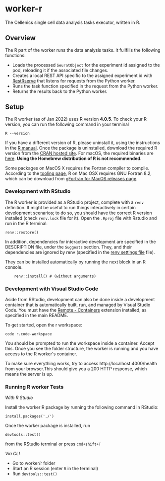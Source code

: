 # worker-r

The Cellenics single cell data analysis tasks executor, written in R.

## Overview

The R part of the worker runs the data analysis tasks. It fullfills the following functions:

- Loads the processed `SeuratObject` for the experiment id assigned to the pod, reloading it if the associated file changes.
- Creates a local REST API specific to the assigned experiment id with [RestRserve](https://restrserve.org/index.html) that listens for requests from the Python worker.
- Runs the task function specified in the request from the Python worker.
- Returns the results back to the Python worker.

## Setup

The R worker (as of Jan 2022) uses R version **4.0.5**. To check your R version, you can run the following command in your terminal

    R --version

If you have a different version of R, please uninstall it, using the instructions in the [R manual](https://cran.r-project.org/doc/manuals/r-release/R-admin.html#Uninstalling-under-macOS). Once the package is uninstalled, download the required R version from the [CRAN hosted site](https://cran.r-project.org/bin/). For macOS, the required binaries are [here](https://cran.r-project.org/bin/macosx/base/). **Using the Homebrew distribution of R is not recommended.**

Some packages on MacOS X requires the Fortran compiler to compile. According to the [tooling page](https://cran.r-project.org/bin/macosx/tools/), R on Mac OSX requires GNU Fortran 8.2, which can be download from [gFortran for MacOS releases page](https://github.com/fxcoudert/gfortran-for-macOS/releases).

### Development with RStudio

The R worker is provided as a RStudio project, complete with a `renv`
definition. It might be useful to run things interactively in certain
development scenarios; to do so, you should have the correct R version installed (check `renv.lock` file for it). Open the `.Rproj` file with Rstudio and run in the R terminal:

    renv::restore()

In addition, dependencies for interactive development are specified in the DESCRIPTION file, under
the `Suggests` section. They, and their dependencies are ignored by renv (specified in the
[renv settings file](renv/settings.dcf) file).

They can be installed automatically by running the next block in an R console.

```{r}
    renv::install() # (without arguments)
```

### Development with Visual Studio Code

Aside from RStudio, development can also be done inside a development container that is automatically built, run, and managed by Visual Studio Code. You must have the [Remote - Containers](https://marketplace.visualstudio.com/items?itemName=ms-vscode-remote.remote-containers) extension installed, as specified in the main README.

To get started, open the r workspace:

    code r.code-workspace

You should be prompted to run the workspace inside a container. Accept this. Once you see the folder structure, the worker is running and you have access to the R worker's container.

To make sure everything works, try to access http://localhost:4000/health from your browser.This should give you a 200 HTTP response, which means the server is up.

### Running R worker Tests

_With R Studio_

Install the worker R package by running the following command in RStudio:

    install.packages('./')

Once the worker package is installed, run

    devtools::test()

from the RStudio terminal or press `cmd+shift+T`

_Via CLI_

- Go to worker/r folder
- Start an R session (enter `R` in the terminal)
- Run `devtools::test()`

